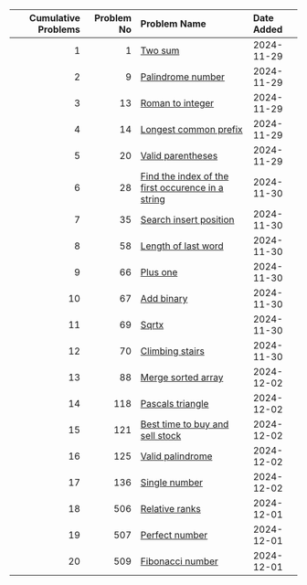 |   Cumulative Problems | Problem No   | Problem Name          | Date Added  |
|-----------------------:|-------------:|:----------------------|:------------|
| 1 | 1 | [Two sum](https://leetcode.com/problems/two-sum/) | 2024-11-29 |
| 2 | 9 | [Palindrome number](https://leetcode.com/problems/palindrome-number/) | 2024-11-29 |
| 3 | 13 | [Roman to integer](https://leetcode.com/problems/roman-to-integer/) | 2024-11-29 |
| 4 | 14 | [Longest common prefix](https://leetcode.com/problems/longest-common-prefix/) | 2024-11-29 |
| 5 | 20 | [Valid parentheses](https://leetcode.com/problems/valid-parentheses/) | 2024-11-29 |
| 6 | 28 | [Find the index of the first occurence in a string](https://leetcode.com/problems/find-the-index-of-the-first-occurence-in-a-string/) | 2024-11-30 |
| 7 | 35 | [Search insert position](https://leetcode.com/problems/search-insert-position/) | 2024-11-30 |
| 8 | 58 | [Length of last word](https://leetcode.com/problems/length-of-last-word/) | 2024-11-30 |
| 9 | 66 | [Plus one](https://leetcode.com/problems/plus-one/) | 2024-11-30 |
| 10 | 67 | [Add binary](https://leetcode.com/problems/add-binary/) | 2024-11-30 |
| 11 | 69 | [Sqrtx](https://leetcode.com/problems/sqrtx/) | 2024-11-30 |
| 12 | 70 | [Climbing stairs](https://leetcode.com/problems/climbing-stairs/) | 2024-11-30 |
| 13 | 88 | [Merge sorted array](https://leetcode.com/problems/merge-sorted-array/) | 2024-12-02 |
| 14 | 118 | [Pascals triangle](https://leetcode.com/problems/pascals-triangle/) | 2024-12-02 |
| 15 | 121 | [Best time to buy and sell stock](https://leetcode.com/problems/best-time-to-buy-and-sell-stock/) | 2024-12-02 |
| 16 | 125 | [Valid palindrome](https://leetcode.com/problems/valid-palindrome/) | 2024-12-02 |
| 17 | 136 | [Single number](https://leetcode.com/problems/single-number/) | 2024-12-02 |
| 18 | 506 | [Relative ranks](https://leetcode.com/problems/relative-ranks/) | 2024-12-01 |
| 19 | 507 | [Perfect number](https://leetcode.com/problems/perfect-number/) | 2024-12-01 |
| 20 | 509 | [Fibonacci number](https://leetcode.com/problems/fibonacci-number/) | 2024-12-01 |

